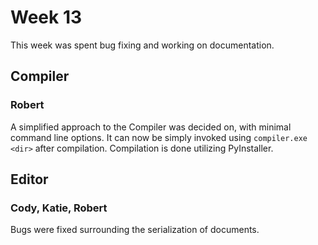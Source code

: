 # Week 13

This week was spent bug fixing and working on documentation.

## Compiler

### Robert

A simplified approach to the Compiler was decided on, with minimal command line options.
It can now be simply invoked using `compiler.exe <dir>` after compilation.
Compilation is done utilizing PyInstaller.

## Editor

### Cody, Katie, Robert

Bugs were fixed surrounding the serialization of documents.